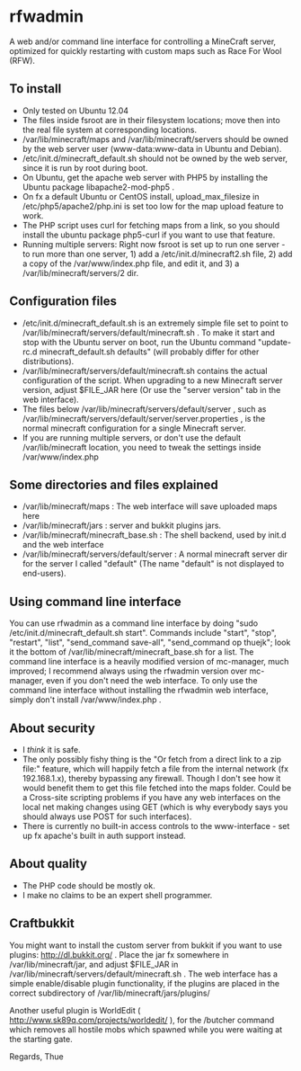 rfwadmin
========

A web and/or command line interface for controlling a MineCraft server, optimized for quickly restarting with custom maps such as Race For Wool (RFW).

To install
----------

- Only tested on Ubuntu 12.04
- The files inside fsroot are in their filesystem locations; move then into the real file system at corresponding locations.
- /var/lib/minecraft/maps and /var/lib/minecraft/servers should be owned by the web server user (www-data:www-data in Ubuntu and Debian).
- /etc/init.d/minecraft_default.sh should not be owned by the web server, since it is run by root during boot.
- On Ubuntu, get the apache web server with PHP5 by installing the Ubuntu package libapache2-mod-php5 .
- On fx a default Ubuntu or CentOS install, upload_max_filesize in /etc/php5/apache2/php.ini is set too low for the map upload feature to work.
- The PHP script uses curl for fetching maps from a link, so you should install the ubuntu package php5-curl if you want to use that feature.
- Running multiple servers: Right now fsroot is set up to run one server - to run more than one server, 1) add a /etc/init.d/minecraft2.sh file, 2) add a copy of the /var/www/index.php file, and edit it, and 3) a /var/lib/minecraft/servers/2 dir.

Configuration files
-------------------

- /etc/init.d/minecraft_default.sh is an extremely simple file set to point to /var/lib/minecraft/servers/default/minecraft.sh . To make it start and stop with the Ubuntu server on boot, run the Ubuntu command "update-rc.d minecraft_default.sh defaults" (will probably differ for other distributions).
- /var/lib/minecraft/servers/default/minecraft.sh contains the actual configuration of the script. When upgrading to a new Minecraft server version, adjust $FILE_JAR here (Or use the "server version" tab in the web interface).
- The files below /var/lib/minecraft/servers/default/server , such as /var/lib/minecraft/servers/default/server/server.properties , is the normal minecraft configuration for a single Minecraft server.
- If you are running multiple servers, or don't use the default /var/lib/minecraft location, you need to tweak the settings inside /var/www/index.php

Some directories and files explained
------------------------------------

- /var/lib/minecraft/maps : The web interface will save uploaded maps here
- /var/lib/minecraft/jars : server and bukkit plugins jars.
- /var/lib/minecraft/minecraft_base.sh : The shell backend, used by init.d and the web interface
- /var/lib/minecraft/servers/default/server : A normal minecraft server dir for the server I called "default" (The name "default" is not displayed to end-users).

Using command line interface
----------------------------

You can use rfwadmin as a command line interface by doing "sudo /etc/init.d/minecraft_default.sh start". Commands include "start", "stop", "restart", "list", "send_command save-all", "send_command op thuejk"; look it the bottom of /var/lib/minecraft/minecraft_base.sh for a list. The command line interface is a heavily modified version of mc-manager, much improved; I recommend always using the rfwadmin version over mc-manager, even if you don't need the web interface. To only use the command line interface without installing the rfwadmin web interface, simply don't install /var/www/index.php .

About security
--------------

- I *think* it is safe.
- The only possibly fishy thing is the "Or fetch from a direct link to a zip file:" feature, which will happily fetch a file from the internal network (fx 192.168.1.x), thereby bypassing any firewall. Though I don't see how it would benefit them to get this file fetched into the maps folder. Could be a Cross-site scripting problems if you have any web interfaces on the local net making changes using GET (which is why everybody says you should always use POST for such interfaces).
- There is currently no built-in access controls to the www-interface - set up fx apache's built in auth support instead.

About quality
-------------

- The PHP code should be mostly ok.
- I make no claims to be an expert shell programmer.

Craftbukkit
-----------

You might want to install the custom server from bukkit
if you want to use plugins: http://dl.bukkit.org/ . Place the jar fx
somewhere in /var/lib/minecraft/jar, and adjust $FILE_JAR in
/var/lib/minecraft/servers/default/minecraft.sh . The web interface
has a simple enable/disable plugin functionality, if the plugins are
placed in the correct subdirectory of /var/lib/minecraft/jars/plugins/

Another useful plugin is WorldEdit ( http://www.sk89q.com/projects/worldedit/ ), for the /butcher command which removes all hostile mobs which spawned while you were waiting at the starting gate.

Regards, Thue
